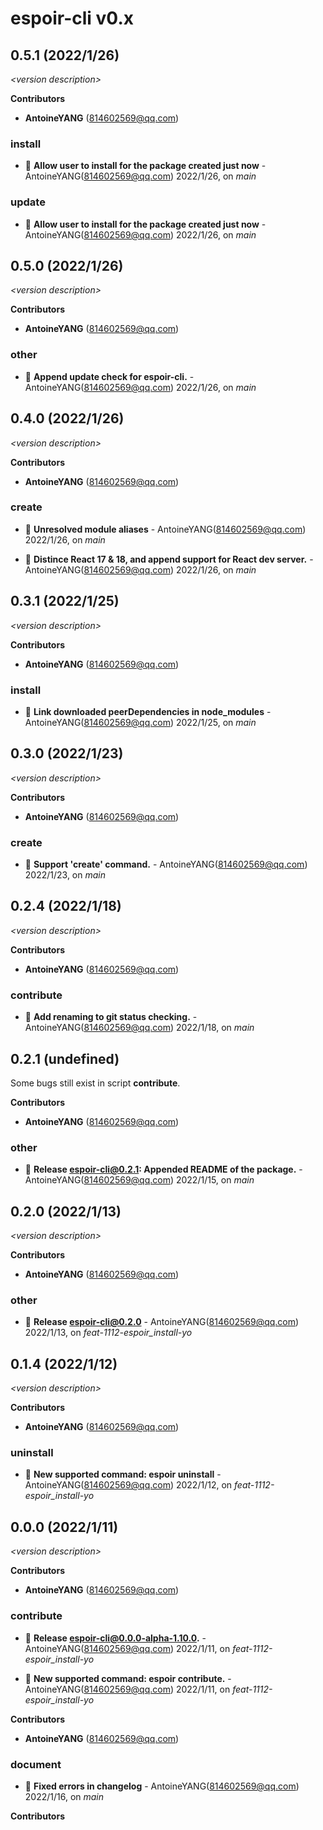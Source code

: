 # espoir-cli v0.x

## 0.5.1 (2022/1/26)

_\<version description\>_

**Contributors**

- **AntoineYANG** (814602569@qq.com)

### install

+ 🌱 **Allow user to install for the package created just now** - AntoineYANG(814602569@qq.com) 2022/1/26, on _main_


### update

+ 🌱 **Allow user to install for the package created just now** - AntoineYANG(814602569@qq.com) 2022/1/26, on _main_


## 0.5.0 (2022/1/26)

_\<version description\>_

**Contributors**

- **AntoineYANG** (814602569@qq.com)

### other

+ 🌱 **Append update check for espoir-cli.** - AntoineYANG(814602569@qq.com) 2022/1/26, on _main_


## 0.4.0 (2022/1/26)

_\<version description\>_

**Contributors**

- **AntoineYANG** (814602569@qq.com)

### create

+ 🐞 **Unresolved module aliases** - AntoineYANG(814602569@qq.com) 2022/1/26, on _main_

+ 🌱 **Distince React 17 & 18, and append support for React dev server.** - AntoineYANG(814602569@qq.com) 2022/1/26, on _main_


## 0.3.1 (2022/1/25)

_\<version description\>_

**Contributors**

- **AntoineYANG** (814602569@qq.com)

### install

+ 🐞 **Link downloaded peerDependencies in node_modules** - AntoineYANG(814602569@qq.com) 2022/1/25, on _main_


## 0.3.0 (2022/1/23)

_\<version description\>_

**Contributors**

- **AntoineYANG** (814602569@qq.com)

### create

+ 🌱 **Support 'create' command.** - AntoineYANG(814602569@qq.com) 2022/1/23, on _main_


## 0.2.4 (2022/1/18)

_\<version description\>_

**Contributors**

- **AntoineYANG** (814602569@qq.com)

### contribute

+ 🐞 **Add renaming to git status checking.** - AntoineYANG(814602569@qq.com) 2022/1/18, on _main_


## 0.2.1 (undefined)



Some bugs still exist in script **contribute**.


**Contributors**

- **AntoineYANG** (814602569@qq.com)

### other

+ 🧰 **Release espoir-cli@0.2.1: Appended README of the package.** - AntoineYANG(814602569@qq.com) 2022/1/15, on _main_


## 0.2.0 (2022/1/13)

_\<version description\>_

**Contributors**

- **AntoineYANG** (814602569@qq.com)

### other

+ 🧰 **Release espoir-cli@0.2.0** - AntoineYANG(814602569@qq.com) 2022/1/13, on _feat-1112-espoir_install-yo_


## 0.1.4 (2022/1/12)

_\<version description\>_

**Contributors**

- **AntoineYANG** (814602569@qq.com)

### uninstall

+ 🌱 **New supported command: espoir uninstall** - AntoineYANG(814602569@qq.com) 2022/1/12, on _feat-1112-espoir_install-yo_


## 0.0.0 (2022/1/11)

_\<version description\>_

**Contributors**

- **AntoineYANG** (814602569@qq.com)

### contribute

+ 🧰 **Release espoir-cli@0.0.0-alpha-1.10.0.** - AntoineYANG(814602569@qq.com) 2022/1/11, on _feat-1112-espoir_install-yo_

+ 🌱 **New supported command: espoir contribute.** - AntoineYANG(814602569@qq.com) 2022/1/11, on _feat-1112-espoir_install-yo_




**Contributors**

- **AntoineYANG** (814602569@qq.com)

### document

+ 🧰 **Fixed errors in changelog** - AntoineYANG(814602569@qq.com) 2022/1/16, on _main_



**Contributors**




